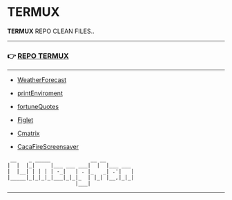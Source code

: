 # TERMUX
**TERMUX** REPO CLEAN FILES..

<hr>


### :point_right: [REPO TERMUX](https://yanlimeng.github.io/TERMUX)

<hr>

- [WeatherForecast](https://yanlimeng.github.io/WeatherForecast.bash/
)

- [printEnviroment](https://yanlimeng.github.io/printEnviroment.bash/
)

- [fortuneQuotes](https://yanlimeng.github.io/fortuneQuotes.bash/
)

- [Figlet](https://yanlimeng.github.io/Figlet-shell/
)

- [Cmatrix](https://yanlimeng.github.io/Cmatrix
)

- [CacaFireScreensaver](https://yanlimeng.github.io/CacaFireScreensaver/
)


```
 __    _ _____             __ __         
|  |  |_|     |___ ___ ___|  |  |___ ___ 
|  |__| | | | | -_|   | . |_   _| .'|   |
|_____|_|_|_|_|___|_|_|_  | |_| |__,|_|_|
                      |___|              
```

<hr>

